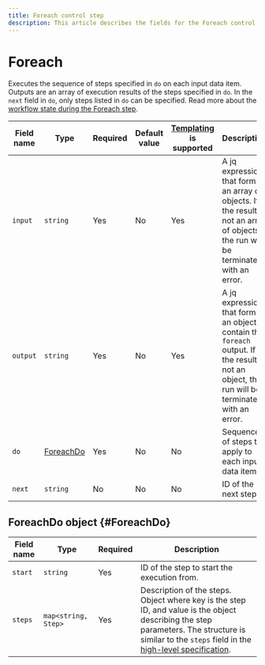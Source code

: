```yaml
---
title: Foreach control step
description: This article describes the fields for the Foreach control step.
---
```


# Foreach

Executes the sequence of steps specified in `do` on each input data item. Outputs are an array of execution results of the steps specified in `do`. In the `next` field in `do`, only steps listed in `do` can be specified. Read more about the [workflow state during the Foreach step](../../workflow.md#state-for-Foreach).

Field name | Type | Required | Default value | [Templating](../../templating.md) is supported | Description
--- | --- | --- | --- | --- | ---
`input` | `string` | Yes | No | Yes | A jq expression that forms an array of objects. If the result is not an array of objects, the run will be terminated with an error.
`output` | `string` | Yes | No | Yes | A jq expression that forms an object to contain the `foreach` output. If the result is not an object, the run will be terminated with an error.
`do` | [ForeachDo](#ForeachDo) | Yes | No | No | Sequence of steps to apply to each input data item.
`next` | `string` | No | No | No | ID of the next step.

## ForeachDo object {#ForeachDo}

Field name | Type | Required | Description
--- | --- | --- | ---
`start` | `string` | Yes | ID of the step to start the execution from.
`steps` | `map<string, Step>` | Yes | Description of the steps. Object where key is the step ID, and value is the object describing the step parameters. The structure is similar to the `steps` field in the [high-level specification](../index.md#workflow).
